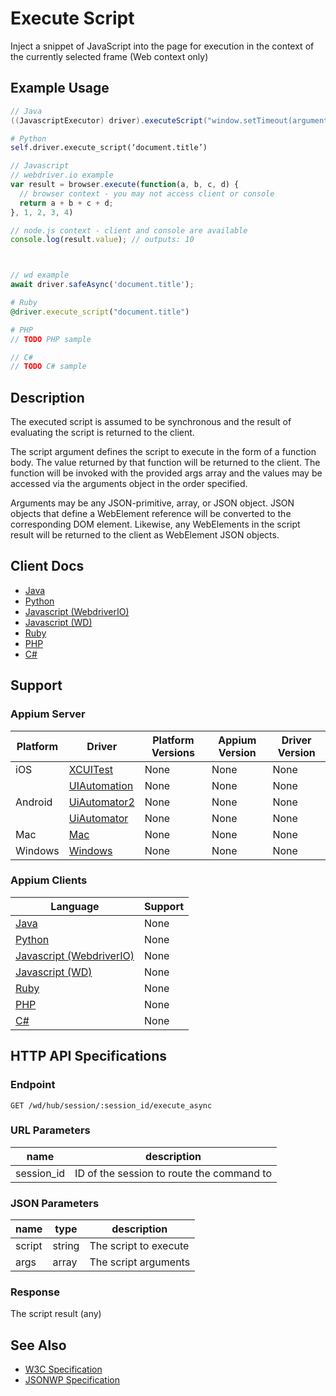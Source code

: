 # Execute Script

Inject a snippet of JavaScript into the page for execution in the context of the currently selected frame (Web context only)
## Example Usage

```java
// Java
((JavascriptExecutor) driver).executeScript("window.setTimeout(arguments[arguments.length - 1], 500);");

```

```python
# Python
self.driver.execute_script(‘document.title’)

```

```javascript
// Javascript
// webdriver.io example
var result = browser.execute(function(a, b, c, d) {
  // browser context - you may not access client or console
  return a + b + c + d;
}, 1, 2, 3, 4)

// node.js context - client and console are available
console.log(result.value); // outputs: 10



// wd example
await driver.safeAsync('document.title');

```

```ruby
# Ruby
@driver.execute_script("document.title")

```

```php
# PHP
// TODO PHP sample

```

```csharp
// C#
// TODO C# sample

```


## Description

The executed script is assumed to be synchronous and the result of evaluating the script is returned to the client.

The script argument defines the script to execute in the form of a function body. The value returned by that function will be returned to the client. The function will be invoked with the provided args array and the values may be accessed via the arguments object in the order specified.

Arguments may be any JSON-primitive, array, or JSON object. JSON objects that define a WebElement reference will be converted to the corresponding DOM element. Likewise, any WebElements in the script result will be returned to the client as WebElement JSON objects.


## Client Docs

 * [Java](https://seleniumhq.github.io/selenium/docs/api/java/org/openqa/selenium/remote/RemoteWebDriver.html#executeScript-java.lang.String-java.lang.Object...-) 
 * [Python](http://selenium-python.readthedocs.io/api.html#selenium.webdriver.remote.webdriver.WebDriver.execute_script) 
 * [Javascript (WebdriverIO)](http://webdriver.io/api/protocol/execute.html) 
 * [Javascript (WD)](https://github.com/admc/wd/blob/master/lib/commands.js#L102) 
 * [Ruby](http://www.rubydoc.info/gems/selenium-webdriver/Selenium/WebDriver/Driver:execute_script) 
 * [PHP](https://github.com/appium/php-client/) 
 * [C#](https://github.com/appium/appium-dotnet-driver/) 

## Support

### Appium Server

|Platform|Driver|Platform Versions|Appium Version|Driver Version|
|--------|----------------|------|--------------|--------------|
| iOS | [XCUITest](/docs/en/drivers/ios-xcuitest.md) | None | None | None |
|  | [UIAutomation](/docs/en/drivers/ios-uiautomation.md) | None | None | None |
| Android | [UiAutomator2](/docs/en/drivers/android-uiautomator2.md) | None | None | None |
|  | [UiAutomator](/docs/en/drivers/android-uiautomator.md) | None | None | None |
| Mac | [Mac](/docs/en/drivers/mac.md) | None | None | None |
| Windows | [Windows](/docs/en/drivers/windows.md) | None | None | None |

### Appium Clients 

|Language|Support|
|--------|-------|
|[Java](https://github.com/appium/java-client/releases/latest)| None |
|[Python](https://github.com/appium/python-client/releases/latest)| None |
|[Javascript (WebdriverIO)](http://webdriver.io/index.html)| None |
|[Javascript (WD)](https://github.com/admc/wd/releases/latest)| None |
|[Ruby](https://github.com/appium/ruby_lib/releases/latest)| None |
|[PHP](https://github.com/appium/php-client/releases/latest)| None |
|[C#](https://github.com/appium/appium-dotnet-driver/releases/latest)| None |

## HTTP API Specifications

### Endpoint

`GET /wd/hub/session/:session_id/execute_async`

### URL Parameters

|name|description|
|----|-----------|
|session_id|ID of the session to route the command to|

### JSON Parameters

|name|type|description|
|----|----|-----------|
| script | string | The script to execute |
| args | array | The script arguments |

### Response

The script result (any)

## See Also

* [W3C Specification](https://www.w3.org/TR/webdriver/#dfn-execute-script)
* [JSONWP Specification](https://github.com/SeleniumHQ/selenium/wiki/JsonWireProtocol#sessionsessionidexecute_async)
